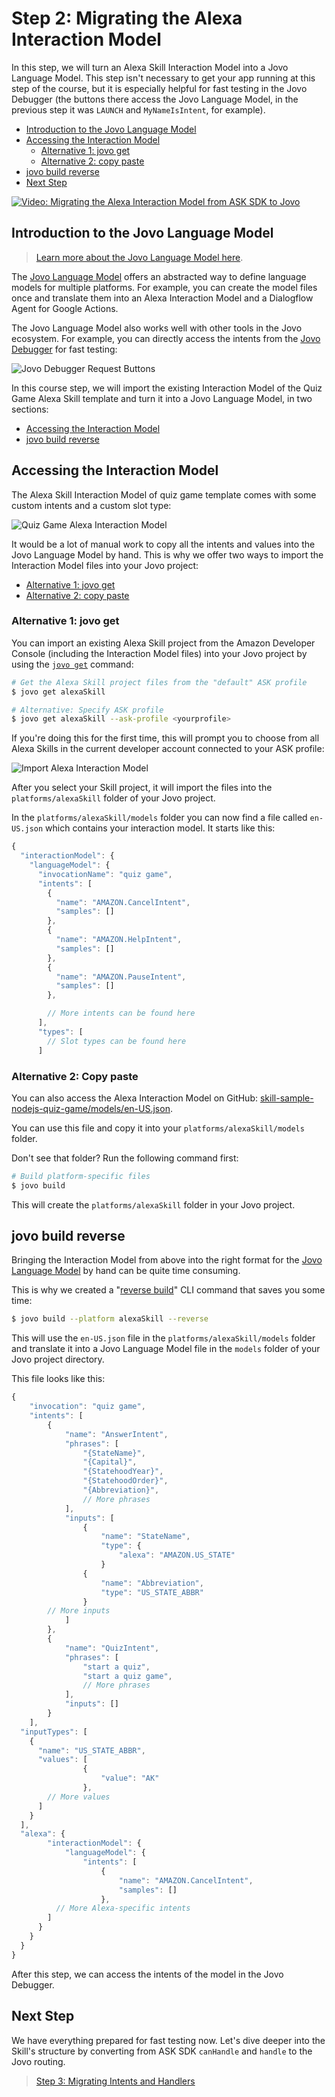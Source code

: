# Step 2: Migrating the Alexa Interaction Model

In this step, we will turn an Alexa Skill Interaction Model into a Jovo Language Model. This step isn't necessary to get your app running at this step of the course, but it is especially helpful for fast testing in the Jovo Debugger (the buttons there access the Jovo Language Model, in the previous step it was `LAUNCH` and `MyNameIsIntent`, for example). 

* [Introduction to the Jovo Language Model](#introduction-to-the-jovo-language-model)
* [Accessing the Interaction Model](#accessung-the-interaction-model)
   * [Alternative 1: jovo get](#alternative-1:-jovo-get)
   * [Alternative 2: copy paste](#alternative-2:-copy-paste)
* [jovo build reverse](#jovo-build-reverse)
* [Next Step](#next-step)

[![Video: Migrating the Alexa Interaction Model from ASK SDK to Jovo](./img/video-jovo-ask-migration-model.jpg "youtube-video")](https://www.youtube.com/watch?v=9dz4gEgdYbU)


## Introduction to the Jovo Language Model

> [Learn more about the Jovo Language Model here](https://www.jovo.tech/docs/model).

The [Jovo Language Model](https://www.jovo.tech/docs/model) offers an abstracted way to define language models for multiple platforms. For example, you can create the model files once and translate them into an Alexa Interaction Model and a Dialogflow Agent for Google Actions.

The Jovo Language Model also works well with other tools in the Jovo ecosystem. For example, you can directly access the intents from the [Jovo Debugger](https://www.jovo.tech/docs/debugger) for fast testing:

![Jovo Debugger Request Buttons](./img/debugger-request-buttons.jpg)

In this course step, we will import the existing Interaction Model of the Quiz Game Alexa Skill template and turn it into a Jovo Language Model, in two sections:

* [Accessing the Interaction Model](#accessung-the-interaction-model)
* [jovo build reverse](#jovo-build-reverse)

## Accessing the Interaction Model

The Alexa Skill Interaction Model of quiz game template comes with some custom intents and a custom slot type:

![Quiz Game Alexa Interaction Model](./img/quizgame-interaction-model-alexa.jpg "Interaction Model of the Quiz Game Alexa Skill")

It would be a lot of manual work to copy all the intents and values into the Jovo Language Model by hand. This is why we offer two ways to import the Interaction Model files into your Jovo project:

* [Alternative 1: jovo get](#alternative-1:-jovo-get)
* [Alternative 2: copy paste](#alternative-2:-copy-paste)

### Alternative 1: jovo get

You can import an existing Alexa Skill project from the Amazon Developer Console (including the Interaction Model files) into your Jovo project by using the [`jovo get`](https://www.jovo.tech/docs/cli/get) command:

```sh
# Get the Alexa Skill project files from the "default" ASK profile
$ jovo get alexaSkill

# Alternative: Specify ASK profile
$ jovo get alexaSkill --ask-profile <yourprofile>
```

If you're doing this for the first time, this will prompt you to choose from all Alexa Skills in the current developer account connected to your ASK profile:

![Import Alexa Interaction Model](./img/jovo-get-alexaskill.jpg "Use jovo get to import an existing Alexa Interaction Model")

After you select your Skill project, it will import the files into the `platforms/alexaSkill` folder of your Jovo project.

In the `platforms/alexaSkill/models` folder you can now find a file called `en-US.json` which contains your interaction model. It starts like this:

```javascript
{
  "interactionModel": {
    "languageModel": {
      "invocationName": "quiz game",
      "intents": [
        {
          "name": "AMAZON.CancelIntent",
          "samples": []
        },
        {
          "name": "AMAZON.HelpIntent",
          "samples": []
        },
        {
          "name": "AMAZON.PauseIntent",
          "samples": []
        },

        // More intents can be found here
      ],
      "types": [
        // Slot types can be found here
      ]
```

### Alternative 2: Copy paste

You can also access the Alexa Interaction Model on GitHub: [skill-sample-nodejs-quiz-game/models/en-US.json](https://github.com/alexa/skill-sample-nodejs-quiz-game/blob/master/models/en-US.json).

You can use this file and copy it into your `platforms/alexaSkill/models` folder.

Don't see that folder? Run the following command first:

```sh
# Build platform-specific files
$ jovo build
```

This will create the `platforms/alexaSkill` folder in your Jovo project.


## jovo build reverse

Bringing the Interaction Model from above into the right format for the [Jovo Language Model](https://www.jovo.tech/docs/model) by hand can be quite time consuming.

This is why we created a "[reverse build](https://www.jovo.tech/docs/cli/build#reverse-build)" CLI command that saves you some time: 

```sh
$ jovo build --platform alexaSkill --reverse
```

This will use the `en-US.json` file in the `platforms/alexaSkill/models` folder and translate it into a Jovo Language Model file in the `models` folder of your Jovo project directory.

This file looks like this:

```javascript
{
	"invocation": "quiz game",
	"intents": [
		{
			"name": "AnswerIntent",
			"phrases": [
				"{StateName}",
				"{Capital}",
				"{StatehoodYear}",
				"{StatehoodOrder}",
				"{Abbreviation}",
				// More phrases
			],
			"inputs": [
				{
					"name": "StateName",
					"type": {
						"alexa": "AMAZON.US_STATE"
					}
				{
					"name": "Abbreviation",
					"type": "US_STATE_ABBR"
				}
        // More inputs
			]
		},
		{
			"name": "QuizIntent",
			"phrases": [
				"start a quiz",
				"start a quiz game",
				// More phrases
			],
			"inputs": []
		}
	],
  "inputTypes": [
    {
      "name": "US_STATE_ABBR",
      "values": [
				{
					"value": "AK"
				},
        // More values
      ]
    }
  ],
  "alexa": {
		"interactionModel": {
			"languageModel": {
				"intents": [
					{
						"name": "AMAZON.CancelIntent",
						"samples": []
					},
          // More Alexa-specific intents
        ]
      }
    }
  }
}
```

After this step, we can access the intents of the model in the Jovo Debugger.


## Next Step

We have everything prepared for fast testing now. Let's dive deeper into the Skill's structure by converting from ASK SDK `canHandle` and `handle` to the Jovo routing.

> [Step 3: Migrating Intents and Handlers](./step-3-intents-handlers.md)

<!--[metadata]: { "description": "Learn how to migrate an Alexa Interaction Model into a Jovo Language Model.", "author": "jan-koenig" }-->